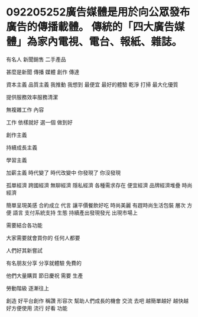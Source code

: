 # 092205252廣告媒體是用於向公眾發布廣告的傳播載體。 傳統的「四大廣告媒體」為家內電視、電台、報紙、雜誌。

有名人 新聞銷售 二手產品

甚麼是新聞 傳播 媒體 
創作 傳達


資本主義
品質主義
我推動
我想到
最便宜
最好的體驗
乾淨
打掃
最大化優質

提供服務效率服務清潔

無複雜工作
內容

工作 依樣就好
選一個
做到好

創作主義

持續成長主義

學習主義

加薪主義
時代變了
時代改變中
你發現了
你沒發現



孤單經濟 跨國經濟 無聊經濟 隱私經濟 各種需求存在
便宜經濟
品牌經濟堆疊
時尚經濟

簡單呈現美感
合約成立 代言
讓平價餐飲好吃 時尚美麗 有趕時尚生活包裝 層次 方便 語言 支付系統支持
生態
持續產出發現發光 出現市場上

需要結合各功能

大家需要就會買你的
任何人都要

人們好其新嘗試 

有名朋友分享
分享就體驗 免費的

他們大量購買 節日慶祝 需要
生產

勞動階級 逐漸往上

創造 好平台創作
稱讚 形容次
幫助人們成長的機會 交流
去吧
越簡單越好 越快越好方便使用 流行 好看 功能
